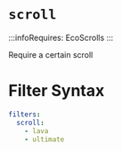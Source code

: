 # `scroll`
:::infoRequires:
EcoScrolls
:::

Require a certain scroll
# Filter Syntax
```yaml
filters:
  scroll:
    - lava
    - ultimate
```
